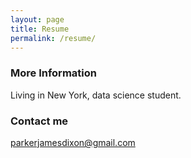 ```yaml
---
layout: page
title: Resume
permalink: /resume/
---
```


### More Information

Living in New York, data science student.

### Contact me

[parkerjamesdixon@gmail.com](mailto:parkerjamesdixon@gmail.com)
